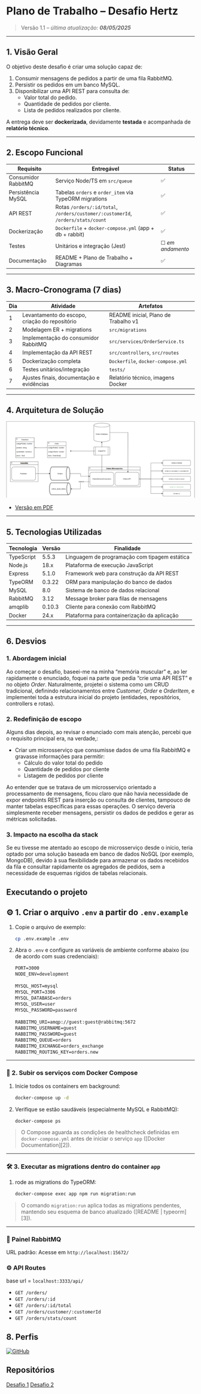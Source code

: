 # Plano de Trabalho – Desafio Hertz

> Versão 1.1 – _última atualização: **08/05/2025**_

---

## 1. Visão Geral
O objetivo deste desafio é criar uma solução capaz de:
1. Consumir mensagens de pedidos a partir de uma fila RabbitMQ.
2. Persistir os pedidos em um banco MySQL.
3. Disponibilizar uma API REST para consulta de:
   - Valor total do pedido.  
   - Quantidade de pedidos por cliente.  
   - Lista de pedidos realizados por cliente.  

A entrega deve ser **dockerizada**, devidamente **testada** e acompanhada de **relatório técnico**.

---

## 2. Escopo Funcional
| Requisito | Entregável | Status |
|-----------|-----------|---|
| Consumidor RabbitMQ | Serviço Node/TS em `src/queue` | ✅ |
| Persistência MySQL | Tabelas `orders` e `order_item` via TypeORM migrations | ✅ |
| API REST | Rotas `/orders/:id/total`, `/orders/customer/:customerId`, `/orders/stats/count` | ✅ |
| Dockerização | `Dockerfile` + `docker-compose.yml` (app + db + rabbit) | ✅ |
| Testes | Unitários e integração (Jest) | ☐ _em andamento_ |
| Documentação | README + Plano de Trabalho + Diagramas | ✅|

---

## 3. Macro-Cronograma (7 dias)

| Dia | Atividade | Artefatos                            |
|-----|-----------|--------------------------------------|
| 1 | Levantamento do escopo, criação do repositório | README inicial, Plano de Trabalho v1 |
| 2 | Modelagem ER + migrations | `src/migrations`                     |
| 3 | Implementação do consumidor RabbitMQ | `src/services/OrderService.ts`       |
| 4 | Implementação da API REST | `src/controllers`, `src/routes`      |
| 5 | Dockerização completa | `Dockerfile`, `docker-compose.yml`   |
| 6 | Testes unitários/integração | `tests/`                             |
| 7 | Ajustes finais, documentação e evidências | Relatório técnico, imagens Docker    |

---

## 4. Arquitetura de Solução

![Diagrama de Arquitetura](arquitetura.png)

- [Versão em PDF](./arquitetura.pdf)

---

## 5. Tecnologias Utilizadas

| Tecnologia | Versão | Finalidade |
|------------|--------|------------|
| TypeScript | 5.5.3 | Linguagem de programação com tipagem estática |
| Node.js | 18.x | Plataforma de execução JavaScript |
| Express | 5.1.0 | Framework web para construção da API REST |
| TypeORM | 0.3.22 | ORM para manipulação do banco de dados |
| MySQL | 8.0 | Sistema de banco de dados relacional |
| RabbitMQ | 3.12 | Message broker para filas de mensagens |
| amqplib | 0.10.3 | Cliente para conexão com RabbitMQ |
| Docker | 24.x | Plataforma para containerização da aplicação |

---
## 6. Desvios 
### 1. Abordagem inicial
Ao começar o desafio, baseei-me na minha “memória muscular” e, ao ler rapidamente o enunciado, foquei na parte que pedia “crie uma API REST” e no objeto _Order_. Naturalmente, projetei o sistema como um CRUD tradicional, definindo relacionamentos entre _Customer_, _Order_ e _OrderItem_, e implementei toda a estrutura inicial do projeto (entidades, repositórios, controllers e rotas).

### 2. Redefinição de escopo
Alguns dias depois, ao revisar o enunciado com mais atenção, percebi que o requisito principal era, na verdade,:
- Criar um microsserviço que consumisse dados de uma fila RabbitMQ e gravasse informações para permitir:  
  - Cálculo do valor total do pedido  
  - Quantidade de pedidos por cliente  
  - Listagem de pedidos por cliente  

Ao entender que se tratava de um microsserviço orientado a processamento de mensagens, ficou claro que não havia necessidade de expor endpoints REST para inserção ou consulta de clientes, tampouco de manter tabelas específicas para essas operações. O serviço deveria simplesmente receber mensagens, persistir os dados de pedidos e gerar as métricas solicitadas.

### 3. Impacto na escolha da stack
Se eu tivesse me atentado ao escopo de microsserviço desde o início, teria optado por uma solução baseada em banco de dados NoSQL (por exemplo, MongoDB), devido à sua flexibilidade para armazenar os dados recebidos da fila e consultar rapidamente os agregados de pedidos, sem a necessidade de esquemas rígidos de tabelas relacionais.

## Executando o projeto

## ⚙️ 1. Criar o arquivo `.env` a partir do `.env.example`

1. Copie o arquivo de exemplo:
   ```bash
   cp .env.example .env
   ```

2. Abra o `.env` e configure as variáveis de ambiente conforme abaixo (ou de acordo com suas credenciais):

   ```env
   PORT=3000
   NODE_ENV=development
   
   MYSQL_HOST=mysql
   MYSQL_PORT=3306
   MYSQL_DATABASE=orders
   MYSQL_USER=user
   MYSQL_PASSWORD=password
   
   RABBITMQ_URI=amqp://guest:guest@rabbitmq:5672
   RABBITMQ_USERNAME=guest
   RABBITMQ_PASSWORD=guest
   RABBITMQ_QUEUE=orders
   RABBITMQ_EXCHANGE=orders_exchange
   RABBITMQ_ROUTING_KEY=orders.new
   ```

---

### 🐳 2. Subir os serviços com Docker Compose

1. Inicie todos os containers em background:

   ```bash
   docker-compose up -d
   ```
2. Verifique se estão saudáveis (especialmente MySQL e RabbitMQ):

   ```bash
   docker-compose ps
   ```

> O Compose aguarda as condições de healthcheck definidas em `docker-compose.yml` antes de iniciar o serviço `app` ([Docker Documentation][2]).

---

### 🛠️ 3. Executar as migrations dentro do container `app`

1. rode as migrations do TypeORM:

   ```bash
   docker-compose exec app npm run migration:run
   ```

> O comando `migration:run` aplica todas as migrations pendentes, mantendo seu esquema de banco atualizado ([README | typeorm][3]).

---
### 🐇 Painel RabbitMQ
URL padrão:
Acesse em ```http://localhost:15672/```  


### ⚙️ API Routes
base url = `localhost:3333/api/`
- `GET /orders/`
- `GET /orders/:id`
- `GET /orders/:id/total`  
- `GET /orders/customer/:customerId`  
- `GET /orders/stats/count`

## 8. Perfis
[![GitHub](https://img.shields.io/badge/-GitHub-181717?style=for-the-badge&logo=github&logoColor=white)](https://github.com/Alysson-Alves23/)

## Repositórios

[Desafio 1](https://github.com/Alysson-Alves23/Projeto-1)
[Desafio 2](https://github.com/Alysson-Alves23/Projeto-2)
